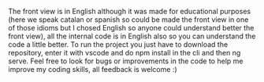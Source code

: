 The front view is in English although it was made for educational purposes (here we speak catalan or spanish so could be made the front view in one of those idioms but I chosed English so anyone could understand better the front view), all the internal code is in English also so you can understand the code a little better. To run the project you just have to download the repository, enter it with vscode and do npm install in the cli and then ng serve. Feel free to look for bugs or improvements in the code to help me improve my coding skills, all feedback is welcome :)
